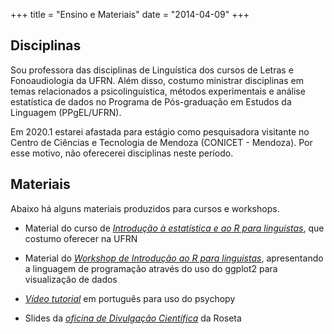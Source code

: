 +++
title = "Ensino e Materiais"
date = "2014-04-09"
+++

## Disciplinas

Sou professora das disciplinas de Linguística dos cursos de Letras e Fonoaudiologia da UFRN. Além disso, costumo ministrar disciplinas em temas relacionados a psicolinguística, métodos experimentais e análise estatística de dados no Programa de Pós-graduação em Estudos da Linguagem (PPgEL/UFRN).

Em 2020.1 estarei afastada para estágio como pesquisadora visitante no Centro de Ciências e Tecnologia de Mendoza (CONICET - Mendoza). Por esse motivo, não oferecerei disciplinas neste período.



## Materiais

Abaixo há alguns materiais produzidos para cursos e workshops.

+ Material do curso de [*Introdução à estatística e ao R para linguistas*](https://github.com/mahayanag/intro_estatistica_linguistica), que costumo oferecer na UFRN

+ Material do [*Workshop de Introdução ao R para linguistas*](https://github.com/mahayanag/rworkshop), apresentando a linguagem de programação através do uso do ggplot2 para visualização de dados

+ [*Vídeo tutorial*](https://www.youtube.com/watch?v=W8cpnARvtNw) em português para uso do psychopy

+ Slides da [*oficina de Divulgação Científica*](/oficinaroseta.html) da Roseta




